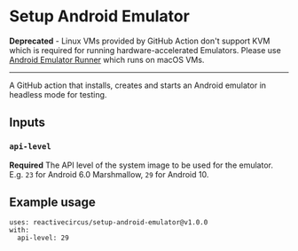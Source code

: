 # Setup Android Emulator

**Deprecated** - Linux VMs provided by GitHub Action don't support KVM which is required for running hardware-accelerated Emulators. Please use [Android Emulator Runner](https://github.com/ReactiveCircus/android-emulator-runner) which runs on macOS VMs.

-------------------------

A GitHub action that installs, creates and starts an Android emulator in headless mode for testing.

## Inputs

### `api-level`

**Required** The API level of the system image to be used for the emulator. E.g. `23` for Android 6.0 Marshmallow, `29` for Android 10.

## Example usage

```
uses: reactivecircus/setup-android-emulator@v1.0.0
with:
  api-level: 29
```

